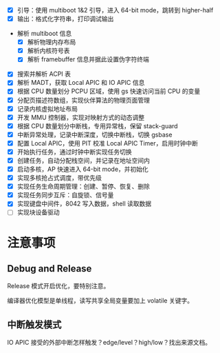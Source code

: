 - [x] 引导：使用 multiboot 1&2 引导，进入 64-bit mode，跳转到 higher-half
- [x] 输出：格式化字符串，打印调试输出
- 解析 multiboot 信息
  - [x] 解析物理内存布局
  - [x] 解析内核符号表
  - [x] 解析 framebuffer 信息并据此设置伪字符终端
- [x] 搜索并解析 ACPI 表
- [x] 解析 MADT，获取 Local APIC 和 IO APIC 信息
- [x] 根据 CPU 数量划分 PCPU 区域，使用 gs 快速访问当前 CPU 的变量
- [x] 分配页描述符数组，实现伙伴算法的物理页面管理
- [x] 记录内核虚拟地址布局
- [x] 开发 MMU 控制器，实现对映射方式的动态调整
- [x] 根据 CPU 数量划分中断栈，专用异常栈，保留 stack-guard
- [x] 中断异常处理，记录中断深度，切换中断栈，切换 gsbase
- [x] 配置 Local APIC，使用 PIT 校准 Local APIC Timer，启用时钟中断
- [x] 开始执行任务，通过时钟中断实现任务切换
- [x] 创建任务，自动分配栈空间，并记录在地址空间内
- [x] 启动多核，AP 快速进入 64-bit mode，并初始化
- [x] 实现多核抢占式调度，带优先级
- [x] 实现任务生命周期管理：创建、暂停、恢复、删除
- [x] 实现任务同步互斥：自旋锁、信号量
- [x] 实现键盘中间件，8042 写入数据，shell 读取数据
- [ ] 实现块设备驱动

# 注意事项

## Debug and Release

Release 模式开启优化，要特别注意。

编译器优化模型是单线程，读写共享全局变量要加上 volatile 关键字。

## 中断触发模式

IO APIC 接受的外部中断怎样触发？edge/level？high/low？找出来源文档。
